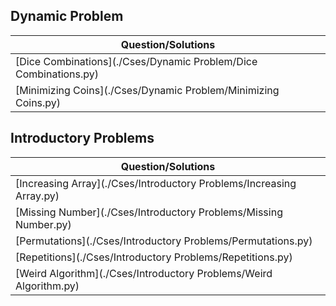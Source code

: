 ## Dynamic Problem
|Question/Solutions|
|-|
|[Dice Combinations](./Cses/Dynamic Problem/Dice Combinations.py)|
|[Minimizing Coins](./Cses/Dynamic Problem/Minimizing Coins.py)|
## Introductory Problems
|Question/Solutions|
|-|
|[Increasing Array](./Cses/Introductory Problems/Increasing Array.py)|
|[Missing Number](./Cses/Introductory Problems/Missing Number.py)|
|[Permutations](./Cses/Introductory Problems/Permutations.py)|
|[Repetitions](./Cses/Introductory Problems/Repetitions.py)|
|[Weird Algorithm](./Cses/Introductory Problems/Weird Algorithm.py)|
